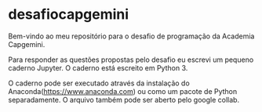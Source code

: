 # desafiocapgemini
Bem-vindo ao meu repositório para o desafio de programação da Academia Capgemini.

Para responder as questões propostas pelo desafio eu escrevi um pequeno caderno Jupyter. O caderno está escreito em Python 3.

O caderno pode ser executado através da instalação do Anaconda(https://www.anaconda.com) ou como um pacote de Python separadamente. O arquivo também pode ser aberto pelo google collab. 
